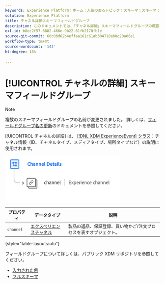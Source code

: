 ```yaml
---
keywords: Experience Platform；ホーム；人気のあるトピック；スキーマ；スキーマ；スキーマ；XDM;ExperienceEvent；フィールド；スキーマ；スキーマデザイン；フィールドグループ；フィールドグループ；
solution: Experience Platform
title: チャネル詳細スキーマフィールドグループ
description: このドキュメントでは、「チャネル詳細」スキーマフィールドグループの概要を説明します。
exl-id: b8ec2f57-6882-466e-9b22-61fb2178fb1e
source-git-commit: 60c0bd62b4effaa161c61ab304718ab8c20a06e1
workflow-type: tm+mt
source-wordcount: '143'
ht-degree: 18%

---
```


# [!UICONTROL チャネルの詳細] スキーマフィールドグループ

>[!NOTE]
>
>複数のスキーマフィールドグループの名前が変更されました。 詳しくは、[フィールドグループ名の更新](../name-updates.md)のドキュメントを参照してください。

[!UICONTROL チャネルの詳細] は、 [[!DNL XDM ExperienceEvent] クラス](../../classes/experienceevent.md)：チャネル情報（ID、チャネルタイプ、メディアタイプ、場所タイプなど）の説明に使用されます。

![](../../images/field-groups/channel-details.png)

| プロパティ | データタイプ | 説明 |
| --- | --- | --- |
| `channel` | [エクスペリエンスチャネル](../../data-types/experience-channel.md) | 製品の返品、保証登録、買い物かご/注文プロセスを表すオブジェクト。 |

{style="table-layout:auto"}

フィールドグループについて詳しくは、パブリック XDM リポジトリを参照してください。

* [入力された例](https://github.com/adobe/xdm/blob/master/components/fieldgroups/experience-event/experienceevent-channel.example.1.json)
* [フルスキーマ](https://github.com/adobe/xdm/blob/master/components/fieldgroups/experience-event/experienceevent-channel.schema.json)
